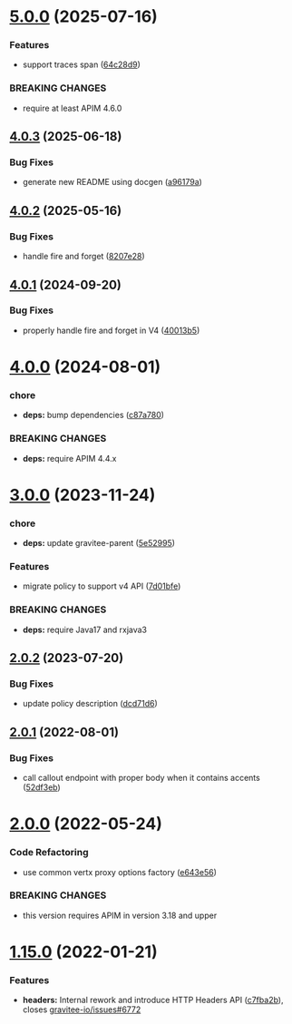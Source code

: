 # [5.0.0](https://github.com/gravitee-io/gravitee-policy-callout-http/compare/4.0.3...5.0.0) (2025-07-16)


### Features

* support traces span ([64c28d9](https://github.com/gravitee-io/gravitee-policy-callout-http/commit/64c28d94f129194dc2fa9ea605cac7e69c5562d9))


### BREAKING CHANGES

* require at least APIM 4.6.0

## [4.0.3](https://github.com/gravitee-io/gravitee-policy-callout-http/compare/4.0.2...4.0.3) (2025-06-18)


### Bug Fixes

* generate new README using docgen ([a96179a](https://github.com/gravitee-io/gravitee-policy-callout-http/commit/a96179ab27307d23e5d3f9e413c3003968c4aa45))

## [4.0.2](https://github.com/gravitee-io/gravitee-policy-callout-http/compare/4.0.1...4.0.2) (2025-05-16)


### Bug Fixes

* handle fire and forget ([8207e28](https://github.com/gravitee-io/gravitee-policy-callout-http/commit/8207e2824ee0d0f8d970e40e7a67f94e4c2d64d2))

## [4.0.1](https://github.com/gravitee-io/gravitee-policy-callout-http/compare/4.0.0...4.0.1) (2024-09-20)


### Bug Fixes

* properly handle fire and forget in V4 ([40013b5](https://github.com/gravitee-io/gravitee-policy-callout-http/commit/40013b57b906d71fe7c9f8f960ac421987097396))

# [4.0.0](https://github.com/gravitee-io/gravitee-policy-callout-http/compare/3.0.0...4.0.0) (2024-08-01)


### chore

* **deps:** bump dependencies ([c87a780](https://github.com/gravitee-io/gravitee-policy-callout-http/commit/c87a7801c5b5eb20bab30aa6f7d902eb6cef0696))


### BREAKING CHANGES

* **deps:** require APIM 4.4.x

# [3.0.0](https://github.com/gravitee-io/gravitee-policy-callout-http/compare/2.0.2...3.0.0) (2023-11-24)


### chore

* **deps:** update gravitee-parent ([5e52995](https://github.com/gravitee-io/gravitee-policy-callout-http/commit/5e5299591ab0e9795e262f3426c4cfca7c16e589))


### Features

* migrate policy to support v4 API ([7d01bfe](https://github.com/gravitee-io/gravitee-policy-callout-http/commit/7d01bfefde48b5e153b53f1476bf166162440226))


### BREAKING CHANGES

* **deps:** require Java17 and rxjava3

## [2.0.2](https://github.com/gravitee-io/gravitee-policy-callout-http/compare/2.0.1...2.0.2) (2023-07-20)


### Bug Fixes

* update policy description ([dcd71d6](https://github.com/gravitee-io/gravitee-policy-callout-http/commit/dcd71d6179e8cd3e603b5d3929115d699de14f82))

## [2.0.1](https://github.com/gravitee-io/gravitee-policy-callout-http/compare/2.0.0...2.0.1) (2022-08-01)


### Bug Fixes

* call callout endpoint with proper body when it contains accents ([52df3eb](https://github.com/gravitee-io/gravitee-policy-callout-http/commit/52df3eb10e9c5313a79f1dfc52e0b8f61a6e7fd3))

# [2.0.0](https://github.com/gravitee-io/gravitee-policy-callout-http/compare/1.15.0...2.0.0) (2022-05-24)


### Code Refactoring

* use common vertx proxy options factory ([e643e56](https://github.com/gravitee-io/gravitee-policy-callout-http/commit/e643e56db9f72e6e517a3e1769250b0b851d092a))


### BREAKING CHANGES

* this version requires APIM in version 3.18 and upper

# [1.15.0](https://github.com/gravitee-io/gravitee-policy-callout-http/compare/1.14.0...1.15.0) (2022-01-21)


### Features

* **headers:** Internal rework and introduce HTTP Headers API ([c7fba2b](https://github.com/gravitee-io/gravitee-policy-callout-http/commit/c7fba2b165a182ffa978f8f85e29cc2a3261d83c)), closes [gravitee-io/issues#6772](https://github.com/gravitee-io/issues/issues/6772)
